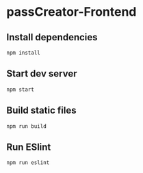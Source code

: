 # passCreator-Frontend

## Install dependencies
`npm install`

## Start dev server
`npm start`

## Build static files
`npm run build`

## Run ESlint
`npm run eslint`
